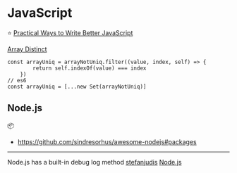 # JavaScript

⭐️ [Practical Ways to Write Better JavaScript](https://dev.to/taillogs/practical-ways-to-write-better-javascript-26d4)

[Array Distinct](https://codeburst.io/javascript-array-distinct-5edc93501dc4)
```
const arrayUniq = arrayNotUniq.filter((value, index, self) => {
        return self.indexOf(value) === index
    })
// es6
const arrayUniq = [...new Set(arrayNotUniq)]
```



## Node.js

📦
 - https://github.com/sindresorhus/awesome-nodejs#packages
---
Node.js has a built-in debug log method [stefanjudis](https://www.stefanjudis.com/today-i-learned/node-js-has-a-built-in-debug-method/) [Node.js](https://nodejs.org/api/util.html#util_util_debuglog_section)
